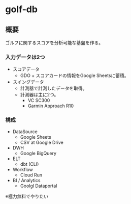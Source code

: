 # golf-db

## 概要

ゴルフに関するスコアを分析可能な基盤を作る。

### 入力データは2つ
- スコアデータ
  - GDO + スコアカードの情報をGoogle Sheetsに蓄積。
- スイングデータ
  - 計測器で計測したデータを取得。
  - 計測器は主に2つ。
    - VC SC300
    - Garmin Approach R10
    
### 構成
 
- DataSource
  - Google Sheets
  - CSV at Google Drive
- DWH
  - Google BigQuery
- ELT
  - dbt (CLI)
- Workflow
  - Cloud Run
- BI / Analytics
  - Goolgl Dataportal

※極力無料でやりたい
